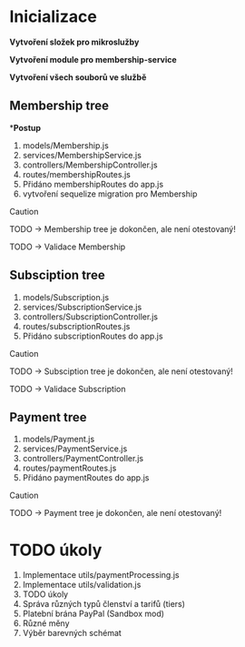 # Inicializace
**Vytvoření složek pro mikroslužby**

**Vytvoření module pro membership-service**

**Vytvoření všech souborů ve službě**

## Membership tree

***Postup**
1. models/Membership.js
2. services/MembershipService.js
3. controllers/MembershipController.js
4. routes/membershipRoutes.js
5. Přidáno membershipRoutes do app.js
6. vytvoření sequelize migration pro Membership

> [!CAUTION]
> TODO -> Membership tree je dokončen, ale není otestovaný!

TODO -> Validace Membership

## Subsciption tree

1. models/Subscription.js
2. services/SubscriptionService.js
3. controllers/SubscriptionController.js
4. routes/subscriptionRoutes.js
5. Přidáno subscriptionRoutes do app.js

> [!CAUTION]
> TODO -> Subsciption tree je dokončen, ale není otestovaný!

TODO -> Validace Subscription 

## Payment tree

1. models/Payment.js
2. services/PaymentService.js
3. controllers/PaymentController.js
4. routes/paymentRoutes.js
5. Přidáno paymentRoutes do app.js

> [!CAUTION]
> TODO -> Payment tree je dokončen, ale není otestovaný!


# TODO úkoly
1. Implementace utils/paymentProcessing.js
2. Implementace utils/validation.js
3. TODO úkoly
4. Správa různých typů členství a tarifů (tiers)
5. Platební brána PayPal (Sandbox mod)
6. Různé měny
7. Výběr barevných schémat